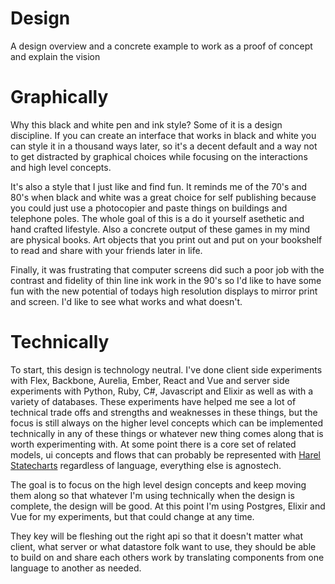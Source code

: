 # Design
A design overview and a concrete example to work as a proof of concept and explain the vision

# Graphically
Why this black and white pen and ink style? Some of it is a design discipline. If you can create an interface that works in black and white you can style it in a thousand ways later, so it's a decent default and a way not to get distracted by graphical choices while focusing on the interactions and high level concepts.

It's also a style that I just like and find fun. It reminds me of the 70's and 80's when black and white was a great choice for self publishing because you could just use a photocopier and paste things on buildings and telephone poles. The whole goal of this is a do it yourself asethetic and hand crafted lifestyle. Also a concrete output of these games in my mind are physical books. Art objects that you print out and put on your bookshelf to read and share with your friends later in life. 

Finally, it was frustrating that computer screens did such a poor job with the contrast and fidelity of thin line ink work in the 90's so I'd like to have some fun with the new potential of todays high resolution displays to mirror print and screen. I'd like to see what works and what doesn't.

# Technically
To start, this design is technology neutral. I've done client side experiments with Flex, Backbone, Aurelia, Ember, React and Vue and server side experiments with Python, Ruby, C#, Javascript and Elixir as well as with a variety of databases. These experiments have helped me see a lot of technical trade offs and strengths and weaknesses in these things, but the focus is still always on the higher level concepts which can be implemented technically in any of these things or whatever new thing comes along that is worth experimenting with. At some point there is a core set of related models, ui concepts and flows that can probably be represented with [Harel Statecharts](http://www.wisdom.weizmann.ac.il/~/dharel/reactive_systems.html) regardless of language, everything else is agnostech.

The goal is to focus on the high level design concepts and keep moving them along so that whatever I'm using technically when the design is complete, the design will be good. At this point I'm using Postgres, Elixir and Vue for my experiments, but that could change at any time. 

They key will be fleshing out the right api so that it doesn't matter what client, what server or what datastore folk want to use, they should be able to build on and share each others work by translating components from one language to another as needed.


